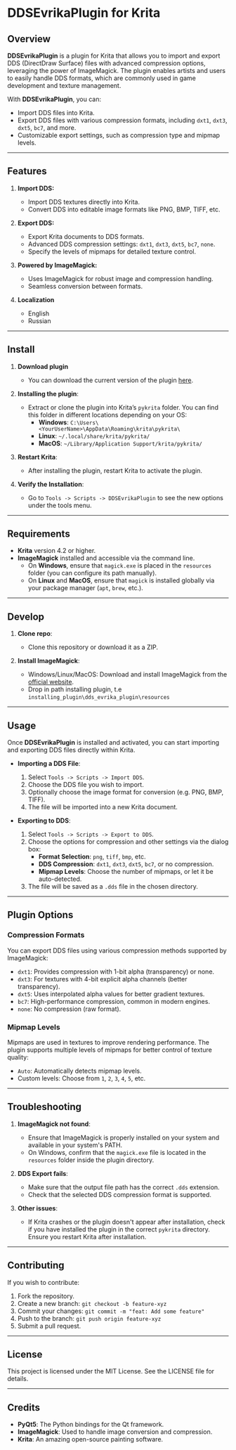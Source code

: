 # DDSEvrikaPlugin for Krita

## Overview

**DDSEvrikaPlugin** is a plugin for Krita that allows you to import and export DDS (DirectDraw Surface) files with advanced compression options, leveraging the power of ImageMagick. The plugin enables artists and users to easily handle DDS formats, which are commonly used in game development and texture management.

With **DDSEvrikaPlugin**, you can:
- Import DDS files into Krita.
- Export DDS files with various compression formats, including `dxt1`, `dxt3`, `dxt5`, `bc7`, and more.
- Customizable export settings, such as compression type and mipmap levels.

---

## Features

1. **Import DDS:**
   - Import DDS textures directly into Krita.
   - Convert DDS into editable image formats like PNG, BMP, TIFF, etc.
   
2. **Export DDS:**
   - Export Krita documents to DDS formats.
   - Advanced DDS compression settings: `dxt1`, `dxt3`, `dxt5`, `bc7`, `none`.
   - Specify the levels of mipmaps for detailed texture control.
   
3. **Powered by ImageMagick:**
   - Uses ImageMagick for robust image and compression handling.
   - Seamless conversion between formats.
  
4. **Localization**
    - English
    - Russian

---

## Install

1. **Download plugin**
   - You can download the current version of the plugin [here](https://github.com/Sepera-okeq/DDS-Evrika-Plugin/releases/latest).

2. **Installing the plugin**:
   - Extract or clone the plugin into Krita’s `pykrita` folder. You can find this folder in different locations depending on your OS:
     - **Windows**: `C:\Users\<YourUserName>\AppData\Roaming\krita\pykrita\`
     - **Linux**: `~/.local/share/krita/pykrita/`
     - **MacOS**: `~/Library/Application Support/krita/pykrita/`
  
3. **Restart Krita**:
   - After installing the plugin, restart Krita to activate the plugin.

4. **Verify the Installation**:
   - Go to `Tools -> Scripts -> DDSEvrikaPlugin` to see the new options under the tools menu.

---

## Requirements

- **Krita** version 4.2 or higher.
- **ImageMagick** installed and accessible via the command line.
  - On **Windows**, ensure that `magick.exe` is placed in the `resources` folder (you can configure its path manually).
  - On **Linux** and **MacOS**, ensure that `magick` is installed globally via your package manager (`apt`, `brew`, etc.).

---

## Develop

1. **Clone repo**:
   - Clone this repository or download it as a ZIP.

2. **Install ImageMagick**:
   - Windows/Linux/MacOS: Download and install ImageMagick from the [official website](https://imagemagick.org/script/download.php).
   - Drop in path installing plugin, t.e `installing_plugin\dds_evrika_plugin\resources`

---

## Usage

Once **DDSEvrikaPlugin** is installed and activated, you can start importing and exporting DDS files directly within Krita.

- **Importing a DDS File**:
  1. Select `Tools -> Scripts -> Import DDS`.
  2. Choose the DDS file you wish to import.
  3. Optionally choose the image format for conversion (e.g. PNG, BMP, TIFF).
  4. The file will be imported into a new Krita document.

- **Exporting to DDS**:
  1. Select `Tools -> Scripts -> Export to DDS`.
  2. Choose the options for compression and other settings via the dialog box:
     - **Format Selection**: `png`, `tiff`, `bmp`, etc.
     - **DDS Compression**: `dxt1`, `dxt3`, `dxt5`, `bc7`, or no compression.
     - **Mipmap Levels**: Choose the number of mipmaps, or let it be auto-detected.
  3. The file will be saved as a `.dds` file in the chosen directory.

---

## Plugin Options

### Compression Formats

You can export DDS files using various compression methods supported by ImageMagick:

- `dxt1`: Provides compression with 1-bit alpha (transparency) or none.
- `dxt3`: For textures with 4-bit explicit alpha channels (better transparency).
- `dxt5`: Uses interpolated alpha values for better gradient textures.
- `bc7`: High-performance compression, common in modern engines.
- `none`: No compression (raw format).

### Mipmap Levels

Mipmaps are used in textures to improve rendering performance. The plugin supports multiple levels of mipmaps for better control of texture quality:

- `Auto`: Automatically detects mipmap levels.
- Custom levels: Choose from `1`, `2`, `3`, `4`, `5`, etc.

---

## Troubleshooting

1. **ImageMagick not found**:
   - Ensure that ImageMagick is properly installed on your system and available in your system's PATH.
   - On Windows, confirm that the `magick.exe` file is located in the `resources` folder inside the plugin directory.

2. **DDS Export fails**:
   - Make sure that the output file path has the correct `.dds` extension.
   - Check that the selected DDS compression format is supported.

4. **Other issues**:
   - If Krita crashes or the plugin doesn't appear after installation, check if you have installed the plugin in the correct `pykrita` directory. Ensure you restart Krita after installation.

---

## Contributing

If you wish to contribute:

1. Fork the repository.
2. Create a new branch: `git checkout -b feature-xyz`
3. Commit your changes: `git commit -m "feat: Add some feature"`
4. Push to the branch: `git push origin feature-xyz`
5. Submit a pull request.

---

## License

This project is licensed under the MIT License. See the LICENSE file for details.

---

## Credits

- **PyQt5**: The Python bindings for the Qt framework.
- **ImageMagick**: Used to handle image conversion and compression.
- **Krita**: An amazing open-source painting software.
